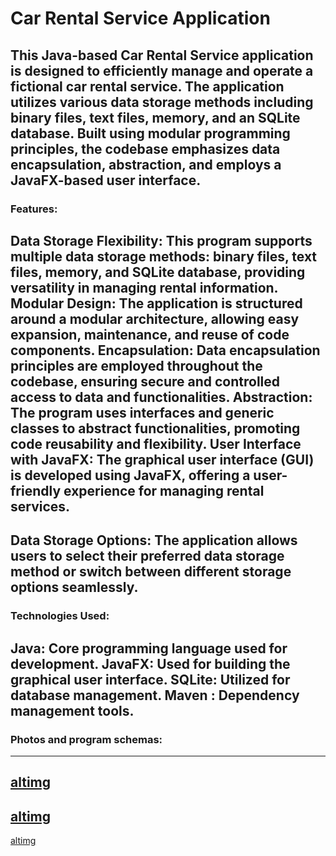 # Car Rental Service Application
This Java-based Car Rental Service application is designed to efficiently manage and operate a fictional car rental service. The application utilizes various data storage methods including binary files, text files, memory, and an SQLite database. Built using modular programming principles, the codebase emphasizes data encapsulation, abstraction, and employs a JavaFX-based user interface.
---
### Features:
Data Storage Flexibility: This program supports multiple data storage methods: binary files, text files, memory, and SQLite database, providing versatility in managing rental information.
Modular Design: The application is structured around a modular architecture, allowing easy expansion, maintenance, and reuse of code components.
Encapsulation: Data encapsulation principles are employed throughout the codebase, ensuring secure and controlled access to data and functionalities.
Abstraction: The program uses interfaces and generic classes to abstract functionalities, promoting code reusability and flexibility.
User Interface with JavaFX: The graphical user interface (GUI) is developed using JavaFX, offering a user-friendly experience for managing rental services.
---
Data Storage Options: The application allows users to select their preferred data storage method or switch between different storage options seamlessly.
---
### Technologies Used:
Java: Core programming language used for development.
JavaFX: Used for building the graphical user interface.
SQLite: Utilized for database management.
Maven : Dependency management tools.
---
### Photos and program schemas:
---
[altimg](https://ibb.co/WfSNqph)
---
[altimg](https://ibb.co/JQY0CHd)
---
[altimg](https://ibb.co/gjZ3xZj)
